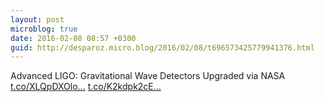 ```yaml
---
layout: post
microblog: true
date: 2016-02-08 08:57 +0300
guid: http://desparoz.micro.blog/2016/02/08/t696573425779941376.html
---
```

Advanced LIGO: Gravitational Wave Detectors Upgraded     via NASA [t.co/XLQpDXOlo...](https://t.co/XLQpDXOlo2) [t.co/K2kdpk2cE...](https://t.co/K2kdpk2cEN)
